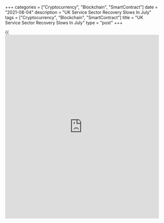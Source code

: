 +++
categories = ["Cryptocurrency", "Blockchain", "SmartContract"]
date = "2021-08-04"
description = "UK Service Sector Recovery Slows In July"
tags = ["Cryptocurrency", "Blockchain", "SmartContract"]
title = "UK Service Sector Recovery Slows In July"
type = "post"
+++

{{<iframe id="large-banner" src="https://www.bounty.group/#slide=25.0" width="100%" height="600" scrolling="no" style="border: 0px solid rgb(216, 221, 230); border-radius: 3px;">}}

UK service sector activity grew at the slowest pace since the end of the
winter lockdown as staff shortages and supply issues weighed on
[business][1] capacity, final survey results from IHS Markit showed on
Wednesday.  
  
The Chartered Institute of Procurement & Supply services Purchasing
Managers' Index declined to 59.6 in July from 62.4 in June. The index
was the lowest since March.

Nonetheless, the score was above the crucial 50.0 no-change mark and
also above the flash reading of 57.8.

Staff shortages, supply chain issues and the end of the full stamp duty
holiday for residential property sales were cited as factors leading to
a slowdown since June.

There was a substantial loss of momentum in new business growth in July.
Meanwhile, new export orders returned to growth, helped by looser
pandemic restrictions in overseas [markets][2].

Backlogs of work increased for the fifth successive month. Job creation
continued at a brisk pace in July, reflecting strong demand for staff
across the service [economy][3]. But the rate of growth slipped to a
three-month low.

Input price inflation rose to a record high in July on wage pressures,
higher fuel prices and greater transport bills.

A combination of rising input prices and stronger demand meant that
service providers increased their average charges at a survey-record
pace in July.

The latest survey suggested that service sector companies remained
highly upbeat about their growth prospects for the year ahead. However,
the degree of confidence slipped for four months in a row.

The overall private sector activity grew at the weakest pace in four
months in July. The composite output index dropped to 59.2 in July from
62.2 in June. The flash reading was 57.7.

Any re-acceleration of growth in August looks unlikely, however, as new
orders increased at a much-reduced pace at the start of the third
quarter, Tim Moore, an economics director at IHS Markit, said.

For comments and feedback [contact](https://www.playgroundfx.com/contact/): editorial@rtt[news](https://www.letsplayfx.com/blog/forex-news-website/).com

[Economic News][3]

 **What parts of the world are seeing the best (and worst) economic
performances lately? Click[here][4] to check out our [Econ Scorecard][4]
and find out! See up-to-the-moment [ranking](https://www.playgroundfx.com/blog/crypto-exchange-ranking/)s for the best and worst
performers in [GDP][4], [unemployment rate][5], [inflation][6] and much
more.**

   1. www.rtt[news](https://www.letsplayfx.com/blog/forex-news-website/).com/Content/Business.aspx
   2. www.rtt[news](https://www.letsplayfx.com/blog/forex-news-website/).com/Content/Markets.aspx
   3. www.rtt[news](https://www.letsplayfx.com/blog/forex-news-website/).com/Content/EconomicNews.aspx
   4. www.rtt[news](https://www.letsplayfx.com/blog/forex-news-website/).com/economic-scorecard/world-rank/GDP/highest-performance.aspx
   5. www.rtt[news](https://www.letsplayfx.com/blog/forex-news-website/).com/economic-scorecard/world-rank/unemployment-rate/lowest-performance.aspx
   6. www.rtt[news](https://www.letsplayfx.com/blog/forex-news-website/).com/economic-scorecard/world-rank/CPI/highest-performance.aspx